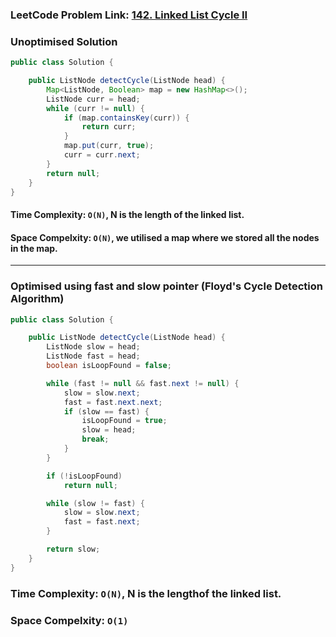 ### LeetCode Problem Link: [142. Linked List Cycle II](https://leetcode.com/problems/linked-list-cycle-ii)

### Unoptimised Solution

```java
public class Solution {

    public ListNode detectCycle(ListNode head) {
        Map<ListNode, Boolean> map = new HashMap<>();
        ListNode curr = head;
        while (curr != null) {
            if (map.containsKey(curr)) {
                return curr;
            }
            map.put(curr, true);
            curr = curr.next;
        }
        return null;
    }
}
```

#### Time Complexity: `O(N)`, N is the length of the linked list.

#### Space Compelxity: `O(N)`, we utilised a map where we stored all the nodes in the map.

<hr>

### Optimised using fast and slow pointer (Floyd's Cycle Detection Algorithm)

```java
public class Solution {

    public ListNode detectCycle(ListNode head) {
        ListNode slow = head;
        ListNode fast = head;
        boolean isLoopFound = false;

        while (fast != null && fast.next != null) {
            slow = slow.next;
            fast = fast.next.next;
            if (slow == fast) {
                isLoopFound = true;
                slow = head;
                break;
            }
        }

        if (!isLoopFound)
            return null;

        while (slow != fast) {
            slow = slow.next;
            fast = fast.next;
        }

        return slow;
    }
}
```

### Time Complexity: `O(N)`, N is the lengthof the linked list.

### Space Compelxity: `O(1)`
